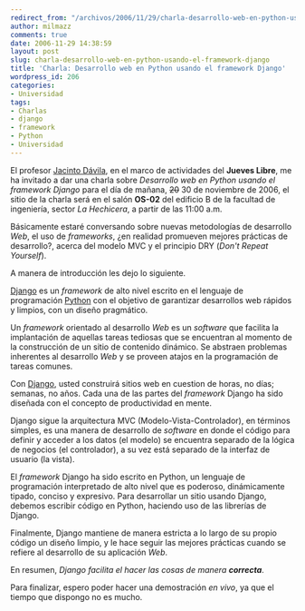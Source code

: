 ```yaml
---
redirect_from: "/archivos/2006/11/29/charla-desarrollo-web-en-python-usando-el-framework-django/"
author: milmazz
comments: true
date: 2006-11-29 14:38:59
layout: post
slug: charla-desarrollo-web-en-python-usando-el-framework-django
title: 'Charla: Desarrollo web en Python usando el framework Django'
wordpress_id: 206
categories:
- Universidad
tags:
- Charlas
- django
- framework
- Python
- Universidad
---
```


El profesor [Jacinto Dávila](http://webdelprofesor.ula.ve/ingenieria/jacinto/), en el marco de actividades del **Jueves Libre**, me ha invitado a dar una charla sobre _Desarrollo web en Python usando el framework Django_ para el día de mañana, <del>20</del> 30 de noviembre de 2006,  el sitio de la charla será en el salón **OS-02** del edificio B de la facultad de ingeniería, sector _La Hechicera_, a partir de las 11:00 a.m.

Básicamente estaré conversando sobre nuevas metodologías de desarrollo _Web_, el uso de _frameworks_, ¿en realidad promueven mejores prácticas de desarrollo?, acerca del modelo MVC y el principio DRY (_Don't Repeat Yourself_).

A manera de introducción les dejo lo siguiente.

[Django][] es un _framework_ de alto nivel escrito en el lenguaje de programación [Python](http://www.python.org) con el objetivo de garantizar desarrollos web rápidos y limpios, con un diseño pragmático.

Un _framework_ orientado al desarrollo _Web_ es un _software_ que facilita la implantación de aquellas tareas tediosas que se encuentran al momento de la construcción de un sitio de contenido dinámico. Se abstraen problemas inherentes al desarrollo _Web_ y se proveen atajos en la programación de tareas comunes.

Con [Django][], usted construirá sitios web en cuestion de horas, no días; semanas, no años. Cada una de las partes del _framework_ Django ha sido diseñada con el concepto de productividad en mente.

Django sigue la arquitectura MVC (Modelo-Vista-Controlador), en términos simples, es una manera de desarrollo de _software_ en donde el código para definir y acceder a los datos (el modelo) se encuentra separado de la lógica de negocios (el controlador), a su vez está separado de la interfaz de usuario (la vista).

El _framework_ Django ha sido escrito en Python, un lenguaje de programación interpretado de alto nivel que es poderoso, dinámicamente tipado, conciso y expresivo. Para desarrollar un sitio usando Django, debemos escribir código en Python, haciendo uso de las librerías de Django.

Finalmente, Django mantiene de manera estricta a lo largo de su propio código un diseño limpio, y le hace seguir las mejores prácticas cuando se refiere al desarrollo de su aplicación _Web_.

En resumen, _Django facilita el hacer las cosas de manera **correcta**_.

Para finalizar, espero poder hacer una demostración _en vivo_, ya que el tiempo que dispongo no es mucho.

[Django]: http://www.djangoproject.com